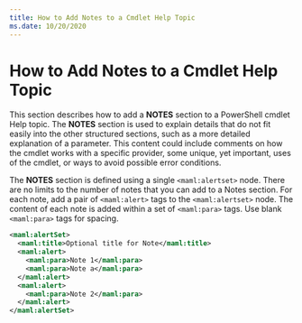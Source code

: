 ```yaml
---
title: How to Add Notes to a Cmdlet Help Topic
ms.date: 10/20/2020
---
```

# How to Add Notes to a Cmdlet Help Topic

This section describes how to add a **NOTES** section to a PowerShell cmdlet Help topic. The
**NOTES** section is used to explain details that do not fit easily into the other structured
sections, such as a more detailed explanation of a parameter. This content could include comments on
how the cmdlet works with a specific provider, some unique, yet important, uses of the cmdlet, or
ways to avoid possible error conditions.

The **NOTES** section is defined using a single `<maml:alertset>` node. There are no limits to the
number of notes that you can add to a Notes section. For each note, add a pair of `<maml:alert>`
tags to the `<maml:alertset>` node. The content of each note is added within a set of `<maml:para>`
tags. Use blank `<maml:para>` tags for spacing.

```xml
<maml:alertSet>
  <maml:title>Optional title for Note</maml:title>
  <maml:alert>
    <maml:para>Note 1</maml:para>
    <maml:para>Note a</maml:para>
  </maml:alert>
  <maml:alert>
    <maml:para>Note 2</maml:para>
  </maml:alert>
</maml:alertSet>
```
